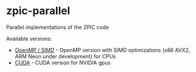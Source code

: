 # zpic-parallel

Parallel implementations of the ZPIC code

Available versions:

+ [OpenMP / SIMD](openmp) - OpenMP version with SIMD optimizations (x86 AVX2, ARM Neon under development) for CPUs
+ [CUDA](cuda) - CUDA version for NVIDIA gpus
